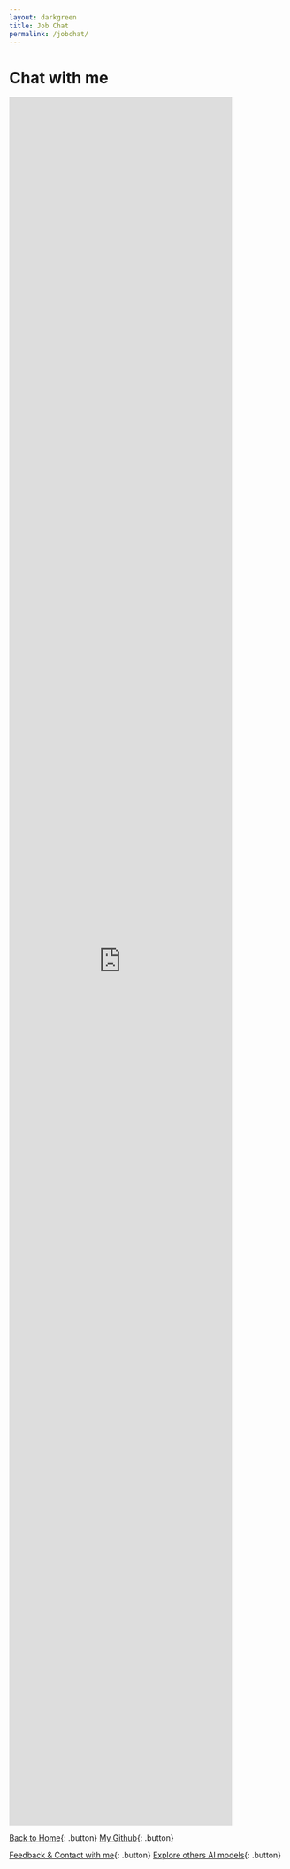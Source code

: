 ```yaml
---
layout: darkgreen
title: Job Chat
permalink: /jobchat/
---
```


# Chat with me

<iframe
  src="https://udify.app/chatbot/PgEOgfCdMW6KrNAJ"
  style="width: 80%; height: 80%; min-height: 700px"
  frameborder="0"
  allow="microphone">
</iframe>

<div id="example-container">
    <!-- Initial content here, display simple "hello turnstile" but hidden until turnstile pass -->
    <div style="display: none;">Hello turnstile</div>
</div>

<script src="https://challenges.cloudflare.com/turnstile/v0/api.js?render=explicit"></script>

<script>
// if using synchronous loading, will be called once the DOM is ready
turnstile.ready(function () {
    turnstile.render('#example-container', {
        sitekey: '<0x4AAAAAAAZ8pNrjcHiB7ySq>',
        callback: function(token) {
            console.log(`Challenge Success ${token}`);
        },
    });
});
</script>

[Back to Home](https://youropen.xyz/){: .button}
[My Github](https://about.youropen.xyz){: .button}

[Feedback & Contact with me](https://forms.office.com/r/kv4xuaHxLg){: .button}
[Explore others AI models](https://udify.app/chat/PgEOgfCdMW6KrNAJ){: .button}
